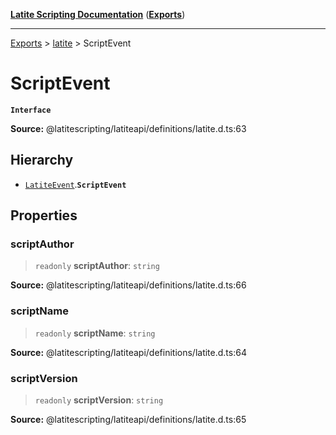 [**Latite Scripting Documentation**](../../README.md) ([**Exports**](../../exports.md))

---

[Exports](../../exports.md) > [latite](../index.md) > ScriptEvent

# ScriptEvent

**`Interface`**

**Source:** @latitescripting/latiteapi/definitions/latite.d.ts:63

## Hierarchy

- [`LatiteEvent`](interface.LatiteEvent.md).**`ScriptEvent`**

## Properties

### scriptAuthor

> `readonly` **scriptAuthor**: `string`

**Source:** @latitescripting/latiteapi/definitions/latite.d.ts:66

### scriptName

> `readonly` **scriptName**: `string`

**Source:** @latitescripting/latiteapi/definitions/latite.d.ts:64

### scriptVersion

> `readonly` **scriptVersion**: `string`

**Source:** @latitescripting/latiteapi/definitions/latite.d.ts:65
